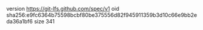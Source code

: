 version https://git-lfs.github.com/spec/v1
oid sha256:e9fc6364b75598bcbf80be375556d82f945911359b3d10c66e9bb2eda36a1bf6
size 341
